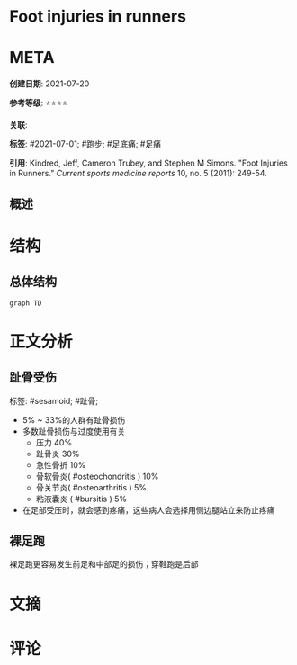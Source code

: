 # Foot injuries in runners

# META

**创建日期**: 2021-07-20

**参考等级**: ⭐⭐⭐⭐

**关联**: 

**标签**: #2021-07-01; #跑步; #足底痛; #足痛

**引用**: Kindred, Jeff, Cameron Trubey, and Stephen M Simons. "Foot Injuries in Runners." *Current sports medicine reports* 10, no. 5 (2011): 249-54.

## 概述


# 结构

## 总体结构

```mermaid
graph TD

```

# 正文分析

## 趾骨受伤

标签: #sesamoid; #趾骨; 

* 5% ~ 33%的人群有趾骨损伤
* 多数趾骨损伤与过度使用有关
  * 压力 40%
  * 趾骨炎 30%
  * 急性骨折 10%
  * 骨软骨炎( #osteochondritis ) 10%
  * 骨关节炎( #osteoarthritis ) 5%
  * 粘液囊炎 ( #bursitis ) 5%
* 在足部受压时，就会感到疼痛，这些病人会选择用侧边腿站立来防止疼痛

## 裸足跑

裸足跑更容易发生前足和中部足的损伤；穿鞋跑是后部



# 文摘

# 评论
